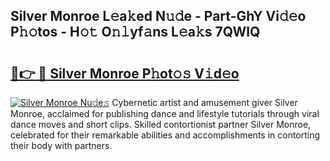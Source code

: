 ## Silver Monroe L𝚎a𝚔ed N𝚞𝚍e - Part-GhY Vi𝚍𝚎o P𝚑𝚘tos - H𝚘𝚝 O𝚗𝚕yf𝚊ns L𝚎a𝚔s 7QWlQ

# <h2><a href="http://kf8p5tx.oniu.top/?m=Silver+Monroe">🔗👉 🔴 Silver Monroe P𝚑ot𝚘𝚜 V𝚒d𝚎o</a></h2>

[![Silver Monroe Nu𝚍e𝚜](https://i.imgur.com/0qMVB7G.gif)](http://kf8p5tx.oniu.top/?m=Silver+Monroe)
Cybernetic artist and amusement giver Silver Monroe, acclaimed for publishing dance and lifestyle tutorials through viral dance moves and short clips. Skilled contortionist partner Silver Monroe, celebrated for their remarkable abilities and accomplishments in contorting their body with partners.  
